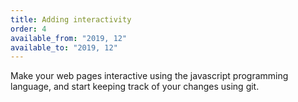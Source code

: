 ```yaml
---
title: Adding interactivity
order: 4
available_from: "2019, 12"
available_to: "2019, 12"
---
```


Make your web pages interactive using the javascript programming language, and start keeping track of your changes using git.
